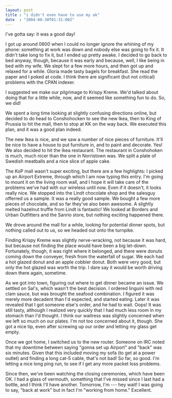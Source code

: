 ```yaml
---
layout: post
title : "i didn't even have to use my ak"
date  : "2004-08-30T01:31:00Z"
---
```

I've gotta say: it was a good day!

I got up around 0600 when I could no longer ignore the whining of my phone: something at work was down and nobody else was going to fix it.  It didn't take long to fix it, but I ended up pretty awake.  I decided to go back to bed anyway, though, because it was early and because, well, I like being in bed with my wife.  We slept for a few more hours, and then got up and relaxed for a while.  Gloria made tasty bagels for breakfast.  She read the paper and I poked at code.  I think there are significant (but not critical) problems with the CPAN indexer.

I suggested we make our pilgrimage to Krispy Kreme.  We'd talked about doing that for a little while, now, and it seemed like something fun to do.  So, we did!

We spent a long time looking at slightly confusing directions online, but decided to do head to Conshohocken to see the new Ikea, then to King of Prussia to hit the mall, then to stop at KK on the way back.  We executed this plan, and it was a good plan indeed.

The new Ikea is nice, and we saw a number of nice pieces of furniture.  It'll be nice to have a house to put furniture in, and to paint and decorate.  Yes! We also decided to hit the Ikea restaurant.  The restaurant in Conshohoken is much, much nicer than the one in Norristown was.  We split a plate of Swedish meatballs and a nice slice of apple cake.

The KoP mall wasn't super exciting, but there are a few highlights:  I picked up an Airport Extreme, through which I am now typing this entry.  I'm going to mount it on the living room wall, and I hope it will take care of the problems we've had with our wireless until now.  Even if it doesn't, it looks really nice.  We stopped into the Lindt chocolate shop and the salesguy offerred us a sample.  It was a really good sample.  We bought a few more pieces of chocolate, and so far they've also been awesome.  A slightly melted hazelnut truffle from Lindt is fantastic!  We looked at Borders and Urban Outfitters and the Sanrio store, but nothing exciting happened there.

We drove around the mall for a while, looking for potential dinner spots, but nothing called out to us, so we headed out onto the turnpike.

Finding Krispy Kreme was slightly nerve-wracking, not because it was hard, but because not finding the place would have been a big let-down.  Fortunately, though, it was right where it belonged, and there were donuts coming down the conveyer, fresh from the waterfall of sugar.  We each had a hot glazed donut and an apple cobbler donut.  Both were very good, but only the hot glazed was worth the trip.  I dare say it would be worth driving down there again, sometime.

As we got into town, figuring out where to get dinner became an issue.  We settled on Sal's, which wasn't the best decision.  I ordered linguini with red clam sauce, but was brought the seafood combination.  I figured it was merely more decadent than I'd expected, and started eating.  Later it was revealed that I got someone else's order, and he had to wait.  Oops!  It was still tasty, although I realized very quickly that I had much less room in my stomach than I'd thought.  I think our waitress was slightly concerned when we left so much on our plates.  I'm not too concerned about it, though.  She got a nice tip, even after screwing up our order and letting my glass get empty.

Once we got home, I switched us to the new router.  Someone on IRC noted that my downtime between saying "gonna set up Airport" and "back" was six minutes. Given that this included moving my sofa (to get at a power outlet) and finding a long cat-5 cable, that's not bad!  So far, so good.  I'm letting a nice long ping run, to see if I get any more packet loss problems.

Since then, we've been watching the closing ceremonies, which have been OK.  I had a glass of vermouth, something that I've missed since I last had a bottle, and I think I'll have another.  Tomorrow, I'm --- hey wait!  I was going to say, "back at work" but in fact I'm "working from home."  Excellent.

